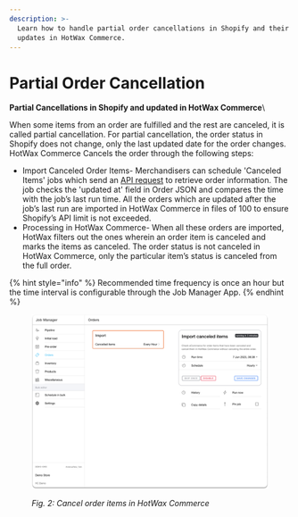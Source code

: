 ```yaml
---
description: >-
  Learn how to handle partial order cancellations in Shopify and their
  updates in HotWax Commerce.
---
```


# Partial Order Cancellation

**Partial Cancellations in Shopify and updated in HotWax Commerce**\\

When some items from an order are fulfilled and the rest are canceled, it is called partial cancellation. For partial cancellation, the order status in Shopify does not change, only the last updated date for the order changes. HotWax Commerce Cancels the order through the following steps:

* Import Canceled Order Items- Merchandisers can schedule 'Canceled Items' jobs which send an [API request](https://shopify.dev/docs/api/admin-rest/2023-04/resources/order#get-orders?status=any) to retrieve order information. The job checks the 'updated at' field in Order JSON and compares the time with the job’s last run time. All the orders which are updated after the job’s last run are imported in HotWax Commerce in files of 100 to ensure Shopify’s API limit is not exceeded.
* Processing in HotWax Commerce- When all these orders are imported, HotWax filters out the ones wherein an order item is canceled and marks the items as canceled. The order status is not canceled in HotWax Commerce, only the particular item’s status is canceled from the full order.

{% hint style="info" %}
Recommended time frequency is once an hour but the time interval is configurable through the Job Manager App.
{% endhint %}

<figure><img src="../../.gitbook/assets/27.png" alt=""><figcaption><p><em>Fig. 2: Cancel order items in HotWax Commerce</em></p></figcaption></figure>

